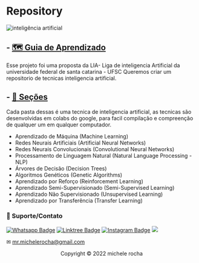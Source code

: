 # Repository
![inteligência artificial](https://github.com/Liga-IA/Repository/assets/93664169/ae14c314-1b6d-42c6-8828-b406f17fee25)

## - [🗺️ Guia de Aprendizado](Guia)

Esse projeto foi uma proposta da LIA- Liga de inteligencia Artificial da universidade federal de santa catarina - UFSC
Queremos criar um repositorio de tecnicas inteligencia artificial. 

## - [🔧 Seções](Seções)

Cada pasta dessas é uma tecnica de inteligencia artificial, as tecnicas são desenvolvidas em colabs do google, para facil compilação e compreenção de qualquer um em qualquer computador. 

- Aprendizado de Máquina (Machine Learning)
- Redes Neurais Artificiais (Artificial Neural Networks)
- Redes Neurais Convolucionais (Convolutional Neural Networks)
- Processamento de Linguagem Natural (Natural Language Processing - NLP)
- Árvores de Decisão (Decision Trees)
- Algoritmos Genéticos (Genetic Algorithms)
- Aprendizado por Reforço (Reinforcement Learning)
- Aprendizado Semi-Supervisionado (Semi-Supervised Learning)
- Aprendizado Não Supervisionado (Unsupervised Learning)
- Aprendizado por Transferência (Transfer Learning)


### 🤝 Suporte/Contato

[![Whatsapp Badge](https://img.shields.io/badge/WhatsApp-25D366?style=for-the-badge&logo=whatsapp&logoColor=white)](https://wa.me/5511951864397)
[![Linktree Badge](https://img.shields.io/badge/linktree-39E09B?style=for-the-badge&logo=linktree&logoColor=white)](https://linktr.ee/mrmichelerocha)
[![Instagram Badge](https://img.shields.io/badge/Instagram-E4405F?style=for-the-badge&logo=instagram&logoColor=white)](https://www.instagram.com/mr.michelerocha/?hl=pt-br)
  <a href="https://www.linkedin.com/in/enc-michele-rocha/" target="_blank"><img src="https://img.shields.io/badge/-LinkedIn-%230077B5?style=for-the-badge&logo=linkedin&logoColor=white" target="_blank"></a>  

✉ mr.michelerocha@gmail.com
<p align="center">Copyright © 2022 michele rocha</p>
